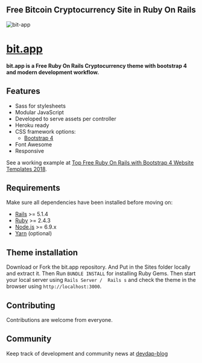 ## Free Bitcoin Cryptocurrency Site in Ruby On Rails
![bit-app](https://user-images.githubusercontent.com/35004804/34486001-5887f7aa-efef-11e7-85ae-cb0108b04161.png)


# [bit.app](https://bitapp-preview.herokuapp.com)

**bit.app is a  Free Ruby On Rails Cryptocurrency theme with bootstrap 4 and modern development workflow.**

## Features

* Sass for stylesheets
* Modular JavaScript
* Developed to serve assets per controller
* Heroku ready
* CSS framework options:
  * [Bootstrap 4](http://getbootstrap.com/)
* Font Awesome 
* Responsive

See a working example at [Top Free Ruby On Rails with Bootstrap 4 Website Templates 2018](http://www.devdap.com/free-rubyonrails-templates).

## Requirements

Make sure all dependencies have been installed before moving on:

* [Rails](http://weblog.rubyonrails.org/2017/9/7/Rails-5-1-4-and-5-0-6-released/) >= 5.1.4
* [Ruby](https://www.ruby-lang.org/en/downloads/) >= 2.4.3
* [Node.js](http://nodejs.org/) >= 6.9.x
* [Yarn](https://yarnpkg.com/en/docs/install) (optional)

## Theme installation

Download or Fork the bit.app repository. And Put in the Sites folder locally and extract it. Then Run `BUNDLE INSTALL` for installing Ruby Gems. Then start your local server using `Rails Server /  Rails s` and check the theme in the browser using `http://localhost:3000`.

## Contributing

Contributions are welcome from everyone.

## Community

Keep track of development and community news at [devdap-blog](http://devdap.com/blog)
